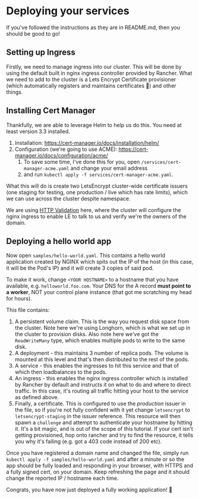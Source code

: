 # Deploying your services

If you've followed the instructions as they are in README.md, then you should be good to go!

## Setting up Ingress

Firstly, we need to manage ingress into our cluster. This will be done by using the default built in nginx ingress controller provided by Rancher. What we need to add to the cluster is a Lets Encrypt Certificate provisioner (which automatically registers and maintains certificates :tada:) and other things.

## Installing Cert Manager

Thankfully, we are able to leverage Helm to help us do this. You need at least version 3.3 installed.

1) Installation: https://cert-manager.io/docs/installation/helm/
2) Configuration (we're going to use ACME): https://cert-manager.io/docs/configuration/acme/
   1) To save some time, I've done this for you, open `/services/cert-manager-acme.yaml` and change your email address
   2) and run `kubectl apply -f services/cert-manager-acme.yaml`.

What this will do is create two LetsEncrypt cluster-wide certificate issuers (one staging for testing, one production / live which has rate limits), which we can use across the cluster despite namespace.

We are using [HTTP Validation](https://cert-manager.io/docs/tutorials/acme/http-validation/) here, where the cluster will configure the nginx ingress to enable LE to talk to us and verify we're the owners of the domain.

## Deploying a hello world app

Now open `samples/hello-world.yaml`. This contains a hello world application created by NGINX which spits out the IP of the host (in this case, it will be the Pod's IP) and it will create 3 copies of said pod.

To make it work, change `<YOUR HOSTNAME>` to a hostname that you have available, e.g. `helloworld.foo.com`. Your DNS for the A record **must point to a worker**, NOT your control plane instance (that got me scratching my head for hours).

This file contains:

1) A persistent volume claim. This is the way you request disk space from the cluster. Note here we're using Longhorn, which is what we set up in the cluster to provision disks. Also note here we've got the `ReadWriteMany` type, which enables multiple pods to write to the same disk.
2) A deployment - this maintains 3 number of replica pods. The volume is mounted at this level and that's then distributed to the rest of the pods.
3) A service - this enables the ingresses to hit this service and that of which then loadbalances to the pods.
4) An ingress - this enables the nginx ingress controller which is installed by Rancher by default and instructs it on what to do and where to direct traffic. In this case, it's routing all traffic hitting your host to the service as defined above.
5) Finally, a certificate. This is configured to use the *production* issuer in the file, so if you're not fully confident with it yet change `letsencrypt` to `letsencrypt-staging` in the issuer reference. This resource will then spawn a `challenge` and attempt to authenticate your hostname by hitting it. It's a bit magic, and is out of the scope of this tutorial. If your cert isn't getting provisioned, hop onto rancher and try to find the resource, it tells you why it's failing (e.g. got a 403 code instead of 200 etc).

Once you have registered a domain name and changed the file, simply run `kubectl apply -f samples/hello-world.yaml` and after a minute or so the app should be fully loaded and responding in your browser, with HTTPS and a fully signed cert, on your domain. Keep refreshing the page and it should change the reported IP / hostname each time.

Congrats, you have now just deployed a fully working application! :tada:
